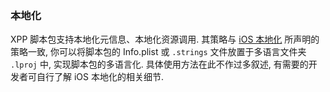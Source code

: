 ### 本地化

XPP 脚本包支持本地化元信息、本地化资源调用. 其策略与 [iOS 本地化](https://developer.apple.com/library/content/documentation/MacOSX/Conceptual/BPInternational/LocalizingYourApp/LocalizingYourApp.html) 所声明的策略一致, 你可以将脚本包的 Info.plist 或 ```.strings``` 文件放置于多语言文件夹 ```.lproj``` 中, 实现脚本包的多语言化. 具体使用方法在此不作过多叙述, 有需要的开发者可自行了解 iOS 本地化的相关细节.

